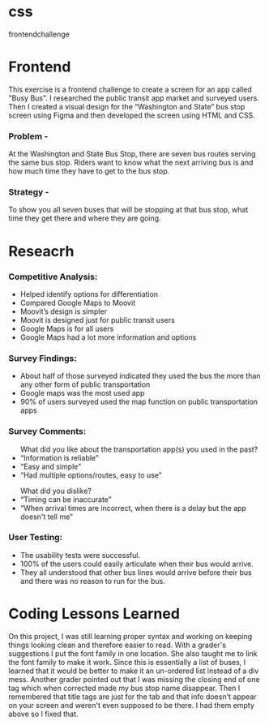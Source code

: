 # css
frontendchallenge
# Frontend
This exercise is a frontend challenge to create a screen for an app called "Busy Bus". I researched the public transit app market and surveyed users. Then I created a visual design for the “Washington and State” bus stop screen using Figma and then developed the screen using HTML and CSS. 

<h3>Problem - </h3>
At the Washington and State Bus Stop, there are seven bus routes serving the same bus stop. Riders want to know what the next arriving bus is and how much time they have to get to the bus stop.

<h3>Strategy - </h3>
To show you all seven buses that will be stopping at that bus stop, what time they get there and where they are going.

# Reseacrh

<h3>Competitive Analysis:</h3>
<ul><li>Helped identify options for differentiation</li>
<li>Compared Google Maps to Moovit</li>
<li>Moovit’s design is simpler</li>
<li>Moovit is designed just for public transit users</li>
<li>Google Maps is for all users</li>
<li>Google Maps had a lot more information and options</ul>

<h3>Survey Findings:</h3>
<ul>
<li>About half of those surveyed indicated they used the bus the more than any other form of public transportation</li>
<li>Google maps was the most used app</li>
<li>90% of users surveyed used the map function on public transportation apps</li></ul>

<h3>Survey Comments:</h3>
<ul> What did you like about the transportation app(s) you used in the past?
  <li> “Information is reliable” </li>
  <li> “Easy and simple”</li>
  <li> “Had multiple options/routes, easy to use”</li>
</ul>
<ul> What did you dislike?
  <li> “Timing can be inaccurate”</li>
  <li> “When arrival times are incorrect, when there is a delay but the app doesn't tell me”</li>
</ul>

<h3>User Testing:</h3>
  <ul> <li>The usability tests were successful. </li>
  <li>100% of the users could easily articulate when their bus would arrive. </li>
  <li>They all understood that other bus lines would arrive before their bus and there was no reason to run for the bus. </li>
</ul>

# Coding Lessons Learned 

<p> On this project, I was still learning proper syntax and working on keeping things looking clean and therefore easier to read. With a grader's suggestions I put the font family in one location. She also taught me to link the font family to make it work. Since this is essentially a list of buses, I learned that it would be better to make it an un-ordered list instead of a div mess. Another grader pointed out that I was missing the closing end of one tag which when corrected made my bus stop name disappear. Then I remembered that title tags are just for the tab and that info doesn't appear on your screen and weren't even supposed to be there. I had them empty above so I fixed that. </p> 

